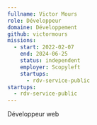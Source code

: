```yaml
---
fullname: Victor Mours
role: Développeur
domaine: Développement
github: victormours
missions:
  - start: 2022-02-07
    end: 2024-06-25
    status: independent
    employer: Scopyleft
    startups:
      - rdv-service-public
startups:
  - rdv-service-public
---
```

Développeur web